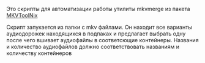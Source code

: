 Это скрипты для автоматизации работы утилиты mkvmerge из пакета [MKVToolNix](https://mkvtoolnix.download/)

Скрипт запукается из папки с mkv файлами. Он находит все варианты аудиодорожек находящихся в подпаках и предлагает выбрать одну после чего вшивает аудиофайлы в соответсющие контейнеры.
Названия и количество аудиофайлов должно соответствовать названиям и количеству контейнеров
